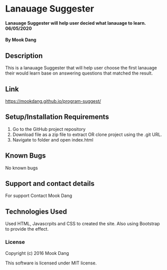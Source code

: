 # Lanauage Suggester

#### Lanauage Suggester will help user decied what lanauage to learn. 06/05/2020

#### By Mook Dang

## Description
This is a lanauage Suggester that will help user choose the first lanauage their would learn base on answering questions that matched the result. 

## Link

https://mookdang.github.io/program-suggest/

## Setup/Installation Requirements

1. Go to the GitHub project repository
2. Download file as a zip file to extract OR clone project using the .git URL.
3. Navigate to folder and open index.html

## Known Bugs
No known bugs

## Support and contact details
For support Contact Mook Dang

## Technologies Used
Used HTML, Javascrpits and CSS to created the site. Also using Bootstrap to provide the effect. 

### License

Copyright (c) 2016 Mook Dang

This software is licensed under MIT license.
